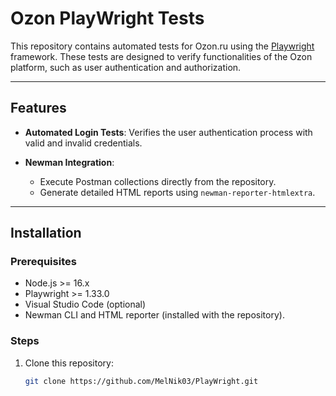 # Ozon PlayWright Tests

This repository contains automated tests for Ozon.ru using the [Playwright](https://playwright.dev/) framework. These tests are designed to verify functionalities of the Ozon platform, such as user authentication and authorization.

---

## Features

- **Automated Login Tests**: Verifies the user authentication process with valid and invalid credentials.

- **Newman Integration**:
  - Execute Postman collections directly from the repository.
  - Generate detailed HTML reports using `newman-reporter-htmlextra`.

---

## Installation

### Prerequisites

- Node.js >= 16.x
- Playwright >= 1.33.0
- Visual Studio Code (optional)
- Newman CLI and HTML reporter (installed with the repository).

### Steps

1. Clone this repository:
   ```bash
   git clone https://github.com/MelNik03/PlayWright.git
